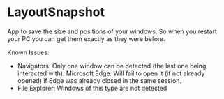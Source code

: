 # LayoutSnapshot
App to save the size and positions of your windows. So when you restart your PC you can get them exactly as they were before. 

Known Issues:

- Navigators: 
	Only one window can be detected (the last one being interacted with). 
	Microsoft Edge: Will fail to open it (if not already opened) if Edge was already closed in the same session. 
- File Explorer: 
	Windows of this type are not detected


